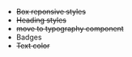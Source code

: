 - ~~Box reponsive styles~~
- ~~Heading styles~~
- ~~move to typography component~~
- Badges
- ~~Text color~~

